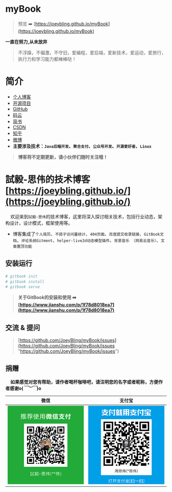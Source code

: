 # myBook

> 预览 ➡️ [https://joeybling.github.io/myBook](https://joeybling.github.io/myBook)

**一直在努力,从未放弃**

> 不浮躁，不偏激，不守旧，爱编程，爱后端，爱新技术，爱运动，爱旅行，执行力和学习能力都棒棒哒！

# 简介
- [个人博客](https://joeybling.github.io/)
- [开源项目](https://joeybling.github.io/myBook)
- [GitHub](https://github.com/JoeyBling)
- [码云](https://gitee.com/zhousiwei)
- [简书](https://www.jianshu.com/u/02cbf31a043a)
- [CSDN](https://blog.csdn.net/qq_30930805)
- [知乎](https://www.zhihu.com/people/joeybling)
- [微博](http://weibo.com/jayinfo)
- **主要涉及技术：`Java后端开发`、`聚合支付`、`公众号开发`、`开源爱好者`、`Linux`**

> **博客将不定期更新，请小伙伴们随时关注哦！**

# 試毅-思伟的技术博客 [https://joeybling.github.io/](https://joeybling.github.io/)

&#160;&#160;&#160;&#160;欢迎来到`試毅-思伟`的技术博客，这里将深入探讨相关技术，包括行业动态，架构设计，设计模式，框架使用等。

- 博客集成了`个人简历`、`不蒜子访问量统计`、`404页面`、`百度提交收录链接`、`GitBook文档`、`评论系统Gitment`、`helper-live2d动态模型插件`、`背景音乐 （网易云音乐）`、`文章置顶功能`


## 安装运行

```bash
# gitbook init
# gitbook install
# gitbook serve
```

> **关于GitBook的安装和使用 ➡️ [https://www.jianshu.com/p/1f78d8018ea7](https://www.jianshu.com/p/1f78d8018ea7)**

## 交流 & 提问
> [https://github.com/JoeyBling/myBook/issues](https://github.com/JoeyBling/myBook/issues "https://github.com/JoeyBling/myBook/issues")

## 捐赠
&#160;&#160;&#160;&#160;**如果感觉对您有帮助，请作者喝杯咖啡吧，请注明您的名字或者昵称，方便作者感谢o(*￣︶￣*)o**

| 微信 | 支付宝 |
| :---: | :---: |
| ![](/images/weixin.png) | ![](/images/alipay.jpeg) |
